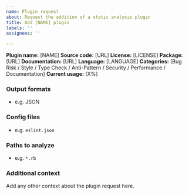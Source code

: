 ```yaml
---
name: Plugin request
about: Request the addition of a static analysis plugin
title: Add [NAME] plugin
labels: ''
assignees: ''

---
```


**Plugin name:** [NAME]
**Source code:** [URL]
**License:** [LICENSE]
**Package:** [URL]
**Documentation:** [URL]
**Language:** [LANGUAGE]
**Categories:** [Bug Risk / Style / Type Check / Anti-Pattern / Security / Performance / Documentation]
**Current usage:** [X%]


### Output formats

- e.g. JSON

### Config files

- e.g. `eslint.json`

### Paths to analyze

- e.g. `*.rb`

### Additional context

Add any other context about the plugin request here.
